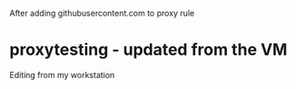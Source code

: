 After adding githubusercontent.com to proxy rule
# proxytesting - updated from the VM

Editing from my workstation
